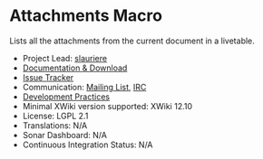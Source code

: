 # Attachments Macro

Lists all the attachments from the current document in a livetable.

* Project Lead: [slauriere](https://www.xwiki.org/xwiki/bin/view/XWiki/slauriere)
* [Documentation & Download](https://extensions.xwiki.org/xwiki/bin/view/Extension/Attachments%20Macro)
* [Issue Tracker](https://jira.xwiki.org/projects/XAM/)
* Communication: [Mailing List](http://dev.xwiki.org/xwiki/bin/view/Community/MailingLists>), [IRC]( http://dev.xwiki.org/xwiki/bin/view/Community/IRC)
* [Development Practices](http://dev.xwiki.org)
* Minimal XWiki version supported: XWiki 12.10
* License: LGPL 2.1
* Translations: N/A
* Sonar Dashboard: N/A
* Continuous Integration Status: N/A
